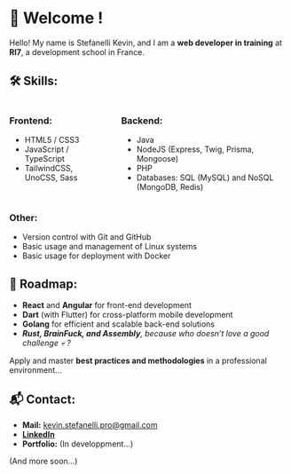 # 🌟 Welcome !  
Hello! My name is Stefanelli Kevin, and I am a **web developer in training** at **RI7**, a development school in France.  

## 🛠️ Skills:  
<div style="display: flex; gap: 16px">
  <div style="padding-right: 24px;">
    <h3>Frontend:</h3>
    <ul style="padding-left: 28px;">
      <li >HTML5 / CSS3</li>
      <li>JavaScript / TypeScript</li>
      <li>TailwindCSS, UnoCSS, Sass</li>
    </ul>
  </div>
  <div>
    <h3>Backend:</h3>
    <ul style="padding-left: 28px;">
      <li>Java</li>
      <li>NodeJS (Express, Twig, Prisma, Mongoose)</li>
      <li>PHP</li>
      <li>Databases: SQL (MySQL) and NoSQL (MongoDB, Redis)</li>
    </ul>
  </div>
</div>

### Other:
- Version control with Git and GitHub  
- Basic usage and management of Linux systems
- Basic usage for deployment with Docker

## 🎯 Roadmap:  
  - **React** and **Angular** for front-end development  
  - **Dart** (with Flutter) for cross-platform mobile development  
  - **Golang** for efficient and scalable back-end solutions 
  - ***Rust, BrainFuck, and Assembly**, because who doesn’t love a good challenge 💀 ?* 

Apply and master **best practices and methodologies** in a professional environment...

## 📬 Contact:

 - **Mail:** kevin.stefanelli.pro@gmail.com
 - **[LinkedIn](https://www.linkedin.com/in/kevin-stefanelli-3b73a9222/)**
 - **Portfolio:** (In developpment...)

(And more soon...)
